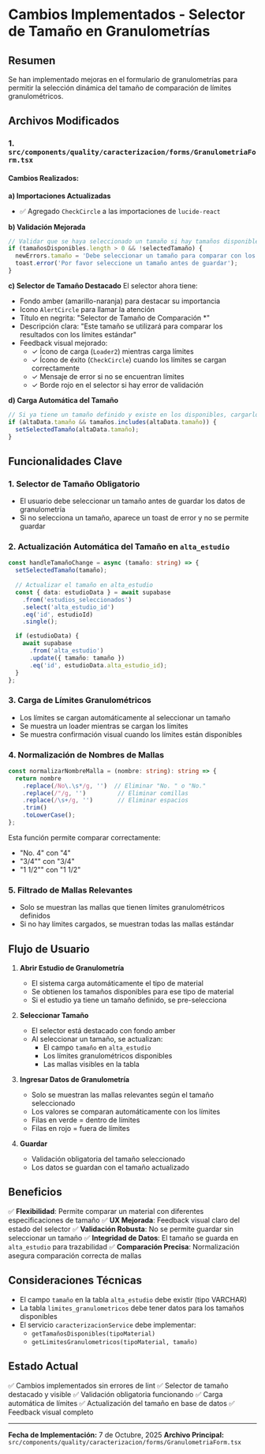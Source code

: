 # Cambios Implementados - Selector de Tamaño en Granulometrías

## Resumen
Se han implementado mejoras en el formulario de granulometrías para permitir la selección dinámica del tamaño de comparación de límites granulométricos.

## Archivos Modificados

### 1. `src/components/quality/caracterizacion/forms/GranulometriaForm.tsx`

#### Cambios Realizados:

**a) Importaciones Actualizadas**
- ✅ Agregado `CheckCircle` a las importaciones de `lucide-react`

**b) Validación Mejorada**
```typescript
// Validar que se haya seleccionado un tamaño si hay tamaños disponibles
if (tamañosDisponibles.length > 0 && !selectedTamaño) {
  newErrors.tamaño = 'Debe seleccionar un tamaño para comparar con los límites granulométricos';
  toast.error('Por favor seleccione un tamaño antes de guardar');
}
```

**c) Selector de Tamaño Destacado**
El selector ahora tiene:
- Fondo amber (amarillo-naranja) para destacar su importancia
- Icono `AlertCircle` para llamar la atención
- Título en negrita: "Selector de Tamaño de Comparación *"
- Descripción clara: "Este tamaño se utilizará para comparar los resultados con los límites estándar"
- Feedback visual mejorado:
  - ✓ Ícono de carga (`Loader2`) mientras carga límites
  - ✓ Ícono de éxito (`CheckCircle`) cuando los límites se cargan correctamente
  - ✓ Mensaje de error si no se encuentran límites
  - ✓ Borde rojo en el selector si hay error de validación

**d) Carga Automática del Tamaño**
```typescript
// Si ya tiene un tamaño definido y existe en los disponibles, cargarlo
if (altaData.tamaño && tamaños.includes(altaData.tamaño)) {
  setSelectedTamaño(altaData.tamaño);
}
```

## Funcionalidades Clave

### 1. **Selector de Tamaño Obligatorio**
- El usuario debe seleccionar un tamaño antes de guardar los datos de granulometría
- Si no selecciona un tamaño, aparece un toast de error y no se permite guardar

### 2. **Actualización Automática del Tamaño en `alta_estudio`**
```typescript
const handleTamañoChange = async (tamaño: string) => {
  setSelectedTamaño(tamaño);
  
  // Actualizar el tamaño en alta_estudio
  const { data: estudioData } = await supabase
    .from('estudios_seleccionados')
    .select('alta_estudio_id')
    .eq('id', estudioId)
    .single();

  if (estudioData) {
    await supabase
      .from('alta_estudio')
      .update({ tamaño: tamaño })
      .eq('id', estudioData.alta_estudio_id);
  }
};
```

### 3. **Carga de Límites Granulométricos**
- Los límites se cargan automáticamente al seleccionar un tamaño
- Se muestra un loader mientras se cargan los límites
- Se muestra confirmación visual cuando los límites están disponibles

### 4. **Normalización de Nombres de Mallas**
```typescript
const normalizarNombreMalla = (nombre: string): string => {
  return nombre
    .replace(/No\.\s*/g, '')  // Eliminar "No. " o "No."
    .replace(/"/g, '')         // Eliminar comillas
    .replace(/\s+/g, '')       // Eliminar espacios
    .trim()
    .toLowerCase();
};
```

Esta función permite comparar correctamente:
- "No. 4" con "4"
- "3/4\"" con "3/4"
- "1 1/2\"" con "1 1/2"

### 5. **Filtrado de Mallas Relevantes**
- Solo se muestran las mallas que tienen límites granulométricos definidos
- Si no hay límites cargados, se muestran todas las mallas estándar

## Flujo de Usuario

1. **Abrir Estudio de Granulometría**
   - El sistema carga automáticamente el tipo de material
   - Se obtienen los tamaños disponibles para ese tipo de material
   - Si el estudio ya tiene un tamaño definido, se pre-selecciona

2. **Seleccionar Tamaño**
   - El selector está destacado con fondo amber
   - Al seleccionar un tamaño, se actualizan:
     - El campo `tamaño` en `alta_estudio`
     - Los límites granulométricos disponibles
     - Las mallas visibles en la tabla

3. **Ingresar Datos de Granulometría**
   - Solo se muestran las mallas relevantes según el tamaño seleccionado
   - Los valores se comparan automáticamente con los límites
   - Filas en verde = dentro de límites
   - Filas en rojo = fuera de límites

4. **Guardar**
   - Validación obligatoria del tamaño seleccionado
   - Los datos se guardan con el tamaño actualizado

## Beneficios

✅ **Flexibilidad**: Permite comparar un material con diferentes especificaciones de tamaño
✅ **UX Mejorada**: Feedback visual claro del estado del selector
✅ **Validación Robusta**: No se permite guardar sin seleccionar un tamaño
✅ **Integridad de Datos**: El tamaño se guarda en `alta_estudio` para trazabilidad
✅ **Comparación Precisa**: Normalización asegura comparación correcta de mallas

## Consideraciones Técnicas

- El campo `tamaño` en la tabla `alta_estudio` debe existir (tipo VARCHAR)
- La tabla `limites_granulometricos` debe tener datos para los tamaños disponibles
- El servicio `caracterizacionService` debe implementar:
  - `getTamañosDisponibles(tipoMaterial)`
  - `getLimitesGranulometricos(tipoMaterial, tamaño)`

## Estado Actual

✅ Cambios implementados sin errores de lint
✅ Selector de tamaño destacado y visible
✅ Validación obligatoria funcionando
✅ Carga automática de límites
✅ Actualización del tamaño en base de datos
✅ Feedback visual completo

---

**Fecha de Implementación:** 7 de Octubre, 2025
**Archivo Principal:** `src/components/quality/caracterizacion/forms/GranulometriaForm.tsx`

